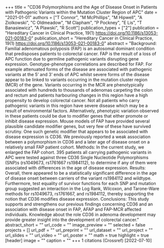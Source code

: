 +++
title = "CD36 Polymorphisms and the Age of Disease Onset in Patients with Pathogenic Variants within the Mutation Cluster Region of APC"
date = "2021-01-01"
authors = ["T Connor", "M McPhillips", "M Hipwell", "A Ziolkowski", "C Oldmeadow", "M Clapham", "P Pockney", "E Lis", "T Banasiewicz", "A Plawski", "R Scott"]
publication_types = ["2"]
publication = "Hereditary Cancer in Clinical Practice, 19(1) https://doi.org/10.1186/s13053-021-00183-0"
publication_short = "Hereditary Cancer in Clinical Practice, 19(1) https://doi.org/10.1186/s13053-021-00183-0"
abstract = "Background: Familial adenomatous polyposis (FAP) is an autosomal dominant condition that predisposes patients to colorectal cancer. FAP is the result of a loss of APC function due to germline pathogenic variants disrupting gene expression. Genotype-phenotype correlations are described for FAP. For example attenuated forms of the disease are associated with pathogenic variants at the 5’ and 3’ ends of APC whilst severe forms of the disease appear to be linked to variants occurring in the mutation cluster region (MCR) of the gene. Variants occurring in the MCR are phenotypically associated with hundreds to thousands of adenomas carpeting the colon and rectum and patients harbouring changes in this region have a high propensity to develop colorectal cancer. Not all patients who carry pathogenic variants in this region have severe disease which may be a result of environmental factors. Alternatively, phenotypic variation observed in these patients could be due to modifier genes that either promote or inhibit disease expression. Mouse models of FAP have provided several plausible candidate modifier genes, but very few of these have survived scrutiny. One such genetic modifier that appears to be associated with disease expression is CD36. We previously reported a weak association between a polymorphism in CD36 and a later age of disease onset on a relatively small FAP patient cohort. Methods: In the current study, we enlarged the FAP cohort. 395 patients all carrying pathogenic variants in APC were tested against three CD36 Single Nucleotide Polymorphisms (SNP)s (rs1049673, rs1761667 rs1984112), to determine if any of them were associated with differences in the age of disease expression. Results: Overall, there appeared to be a statistically significant difference in the age of disease onset between carriers of the variant rs1984112 and wildtype. Furthermore, test equality of survivor functions for each SNP and mutation group suggested an interaction in the Log Rank, Wilcoxon, and Tarone-Ware methods for rs1049673, rs1761667, and rs1984112, thereby supporting the notion that CD36 modifies disease expression. Conclusions: This study supports and strengthens our previous findings concerning CD36 and an association with disease onset in FAP, AFAP and FAP-MCR affected individuals. Knowledge about the role CD36 in adenoma development may provide greater insight into the development of colorectal cancer."
abstract_short = ""
url_code = ""
image_preview = ""
selected = false
projects = []
url_pdf = ""
url_preprint = ""
url_dataset = ""
url_project = ""
url_slides = ""
url_video = ""
url_poster = ""
math = true
highlight = true
[header]
image = ""
caption = ""
+++
1 citations (Crossref) [2022-07-10]
